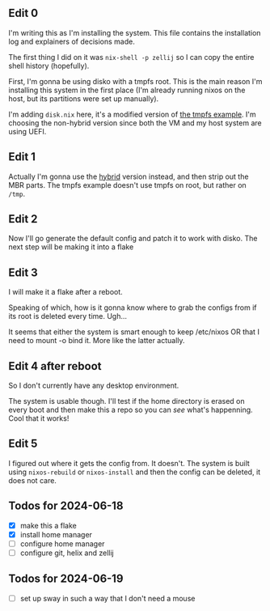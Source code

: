 ## Edit 0
I'm writing this as I'm installing the system. This file contains the installation log and explainers of decisions made.

The first thing I did on it was `nix-shell -p zellij` so I can copy the entire shell history (hopefully).

First, I'm gonna be using disko with a tmpfs root. This is the main reason I'm installing this system in the first place (I'm already running nixos on the host, but its partitions were set up manually).

I'm adding `disk.nix` here, it's a modified version of [the tmpfs example](https://github.com/nix-community/disko/blob/master/example/tmpfs.nix). I'm choosing the non-hybrid version since both the VM and my host system are using UEFI.

## Edit 1
Actually I'm gonna use the [hybrid](https://github.com/nix-community/disko/blob/master/example/hybrid-tmpfs-on-root.nix) version instead, and then strip out the MBR parts. The tmpfs example doesn't use tmpfs on root, but rather on `/tmp`.

## Edit 2
Now I'll go generate the default config and patch it to work with disko. The next step will be making it into a flake

## Edit 3
I will make it a flake after a reboot.

Speaking of which, how is it gonna know where to grab the configs from if its root is deleted every time. Ugh...

It seems that either the system is smart enough to keep /etc/nixos OR that I need to mount -o bind it. More like the latter actually.

## Edit 4 after reboot
So I don't currently have any desktop environment.

The system is usable though. I'll test if the home directory is erased on every boot and then make this a repo so you can *see* what's happenning. Cool that it works!

## Edit 5
I figured out where it gets the config from. It doesn't. The system is built using `nixos-rebuild` or `nixos-install` and then the config can be deleted, it does not care.

## Todos for 2024-06-18
- [x] make this a flake
- [x] install home manager
- [ ] configure home manager
- [ ] configure git, helix and zellij

## Todos for 2024-06-19
- [ ] set up sway in such a way that I don't need a mouse

